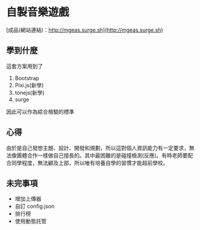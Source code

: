 # 自製音樂遊戲

[成品(網站連結)：http://mgeas.surge.sh](http://mgeas.surge.sh)

## 學到什麼

這套方案用到了

<ol>
<li>Bootstrap</li>
<li>Pixi.js(新學)</li>
<li>tonejs(新學)</li>
<li>surge</li>
</ol>
因此可以作為綜合檢驗的標準

## 心得

由於是自己發想主題、設計、開發和規劃，所以這對個人資訊能力有一定要求，無法像團體合作一樣做自己擅長的。其中最困難的是碰撞檢測(反應)。有時老師要配合同學程度，無法顧及上部，所以唯有培養自學的習慣才能超前學校。

## 未完事項

- 增加上傳器
- 自訂 config.json
- 排行榜
- 使用動態託管
